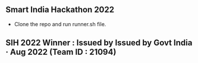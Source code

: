 ## Smart India Hackathon 2022

- Clone the repo and run runner.sh file.

## SIH 2022 Winner : Issued by Issued by Govt India · Aug 2022 (Team ID : 21094)
